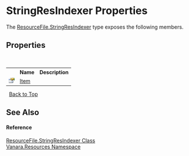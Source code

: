 # StringResIndexer Properties
 

The <a href="a86f9c0e-e35c-57e1-59f8-664adbd88f68">ResourceFile.StringResIndexer</a> type exposes the following members.


## Properties
&nbsp;<table><tr><th></th><th>Name</th><th>Description</th></tr><tr><td>![Public property](media/pubproperty.gif "Public property")</td><td><a href="3802cc55-e841-7d66-d7fb-97bab36f49c7">Item</a></td><td /></tr></table>&nbsp;
<a href="#stringresindexer-properties">Back to Top</a>

## See Also


#### Reference
<a href="a86f9c0e-e35c-57e1-59f8-664adbd88f68">ResourceFile.StringResIndexer Class</a><br /><a href="f4a44256-dd05-8db0-0376-3f0440563f71">Vanara.Resources Namespace</a><br />